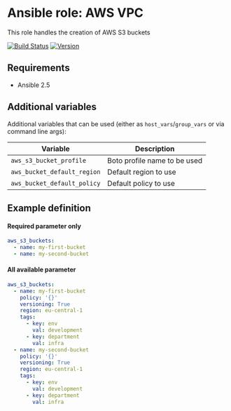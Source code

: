# Ansible role: AWS VPC

This role handles the creation of AWS S3 buckets

[![Build Status](https://travis-ci.org/Flaconi/ansible-role-aws-s3-bucket.svg?branch=master)](https://travis-ci.org/Flaconi/ansible-role-aws-s3-bucket)
[![Version](https://img.shields.io/github/tag/Flaconi/ansible-role-aws-s3-bucket.svg)](https://github.com/Flaconi/ansible-role-aws-s3-bucket/tags)
<!-- [![Ansible Galaxy](https://img.shields.io/ansible/role/d/25919.svg)](https://galaxy.ansible.com/Flaconi/aws-s3-bucket/) -->

## Requirements

* Ansible 2.5


## Additional variables

Additional variables that can be used (either as `host_vars`/`group_vars` or via command line args):

| Variable                    | Description                  |
|-----------------------------|------------------------------|
| `aws_s3_bucket_profile`     | Boto profile name to be used |
| `aws_bucket_default_region` | Default region to use        |
| `aws_bucket_default_policy` | Default policy to use        |


## Example definition

#### Required parameter only

```yml
aws_s3_buckets:
  - name: my-first-bucket
  - name: my-second-bucket
```
#### All available parameter
```yml
aws_s3_buckets:
  - name: my-first-bucket
    policy: '{}'
    versioning: True
    region: eu-central-1
    tags:
      - key: env
        val: development
      - key: department
        val: infra
  - name: my-second-bucket
    policy: '{}'
    versioning: True
    region: eu-central-1
    tags:
      - key: env
        val: development
      - key: department
        val: infra
```
